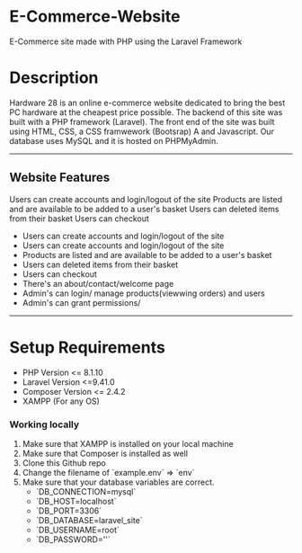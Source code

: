 # E-Commerce-Website
E-Commerce site made with PHP using the Laravel Framework

<h1>Description</h1>
Hardware 28 is an online e-commerce website dedicated to bring the best PC hardware at the cheapest price possible. The backend of this site was built with a PHP framework (Laravel). The front end of the site was built using HTML, CSS, a CSS framwework (Bootsrap) A and Javascript. Our database uses MySQL and it is hosted on PHPMyAdmin.

-------------------------------------------------------------------------------------------------

<h2>Website Features</h2>
Users can create accounts and login/logout of the site 
Products are listed and are available to be added to a user's basket
Users can deleted items from their basket
Users can checkout

<ul>
  <li>Users can create accounts and login/logout of the site</li>
  <li>Users can create accounts and login/logout of the site</li>
  <li>Products are listed and are available to be added to a user's basket</li>
  <li>Users can deleted items from their basket</li>
  <li>Users can checkout</li>
  <li>There's an about/contact/welcome page</li>
  <li>Admin's can login/ manage products(viewwing orders) and users</li>
  <li>Admin's can grant permissions/</li>
</ul>

-------------------------------------------------------------------------------------------------

<h1>Setup Requirements</h1>
<ul>
  <li>PHP Version <= 8.1.10</li>
  <li>Laravel Version <=9.41.0</li>
  <li>Composer Version <= 2.4.2</li>
  <li>XAMPP (For any OS)</li>
</ul>


<h3>Working locally</h3>
<ol>
  <li>Make sure that XAMPP is installed on your local machine</li>
  <li>Make sure that Composer is installed as well</li>
  <li>Clone this Github repo</li>
  <li>Change the filename of `example.env` => `env`</li>
  <li>
    Make sure that your database variables are correct.
        <ul>
            <li>`DB_CONNECTION=mysql`</li>
            <li>`DB_HOST=localhost`</li>
            <li>`DB_PORT=3306`</li>
            <li>`DB_DATABASE=laravel_site`</li>
            <li>`DB_USERNAME=root`</li>
            <li>`DB_PASSWORD=''`</li>
        </ul>
  </li>
</ol>